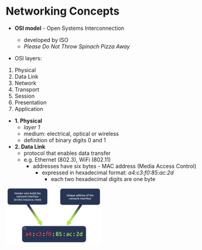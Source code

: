# Networking Concepts

- **OSI model** - Open Systems Interconnection
	- developed by ISO
	- _Please Do Not Throw Spinach Pizza Away_

- OSI layers:
1. Physical
2. Data Link
3. Network
4. Transport
5. Session
6. Presentation
7. Application

- **1. Physical**
	- _layer 1_
	- medium: electrical, optical or wireless
	- definition of binary digits 0 and 1
- **2. Data Link**
	- protocol that enables data transfer
	- e.g. Ethernet (802.3), WiFi (802.11)
		- addresses have six bytes - MAC address (Media Access Control)
			- expressed in hexadecimal format: _a4:c3:f0:85:ac:2d_
				- each two hexadecimal digits are one byte
<img src="../assets/images/01-OSI-layer-2.png" alt="OSI model Layer 2" width="50%">